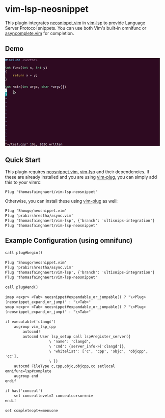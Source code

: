 # vim-lsp-neosnippet
This plugin integrates [neosnippet.vim](https://github.com/Shougo/neosnippet.vim) in [vim-lsp](https://github.com/prabirshrestha/vim-lsp) to provide Language Server Protocol snippets.
You can use both Vim's built-in omnifunc or [asyncomplete.vim](https://github.com/prabirshrestha/asyncomplete.vim) for completion.

## Demo
![GIF demo](https://raw.githubusercontent.com/thomasfaingnaert/images/master/demo-neosnippet.gif)

## Quick Start
This plugin requires [neosnippet.vim](https://github.com/Shougo/neosnippet.vim), [vim-lsp](https://github.com/prabirshrestha/vim-lsp) and their dependencies.
If these are already installed and you are using [vim-plug](https://github.com/junegunn/vim-plug), you can simply add this to your vimrc:
```vim
Plug 'thomasfaingnaert/vim-lsp-neosnippet'
```

Otherwise, you can install these using [vim-plug](https://github.com/junegunn/vim-plug) as well:
```vim
Plug 'Shougo/neosnippet.vim'
Plug 'prabirshrestha/async.vim'
Plug 'thomasfaingnaert/vim-lsp', {'branch': 'ultisnips-integration'}
Plug 'thomasfaingnaert/vim-lsp-neosnippet'
```

## Example Configuration (using omnifunc)
```vim
call plug#begin()

Plug 'Shougo/neosnippet.vim'
Plug 'prabirshrestha/async.vim'
Plug 'thomasfaingnaert/vim-lsp', {'branch': 'ultisnips-integration'}
Plug 'thomasfaingnaert/vim-lsp-neosnippet'

call plug#end()

imap <expr> <Tab> neosnippet#expandable_or_jumpable() ? "\<Plug>(neosnippet_expand_or_jump)" : "\<Tab>"
smap <expr> <Tab> neosnippet#expandable_or_jumpable() ? "\<Plug>(neosnippet_expand_or_jump)" : "\<Tab>"

if executable('clangd')
    augroup vim_lsp_cpp
        autocmd!
        autocmd User lsp_setup call lsp#register_server({
                    \ 'name': 'clangd',
                    \ 'cmd': {server_info->['clangd']},
                    \ 'whitelist': ['c', 'cpp', 'objc', 'objcpp', 'cc'],
                    \ })
	autocmd FileType c,cpp,objc,objcpp,cc setlocal omnifunc=lsp#complete
    augroup end
endif

if has('conceal')
    set conceallevel=2 concealcursor=niv
endif

set completeopt+=menuone
```
